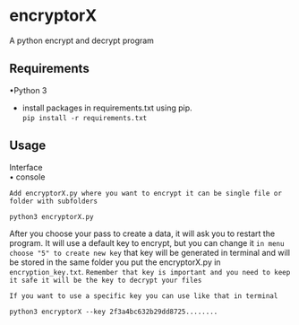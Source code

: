 # encryptorX
A python encrypt and decrypt program

## Requirements

•Python 3  
- install packages in requirements.txt using pip.  
``pip install -r requirements.txt``

## Usage

Interface  
• console

``Add encryptorX.py where you want to encrypt it can be single file or folder with subfolders``

````
python3 encryptorX.py

````
After you choose your pass to create a data, it will ask you to restart the program. It will use a default key to encrypt, but you can change it ``in menu choose "5" to create new key``
that key will be generated in terminal and will be stored in the same folder you put the encryptorX.py in ``encryption_key.txt``. ``Remember that key is important and you need to keep it safe it will be the key to decrypt your files``

``If you want to use a specific key you can use like that in terminal``
````
python3 encryptorX --key 2f3a4bc632b29dd8725........

````

